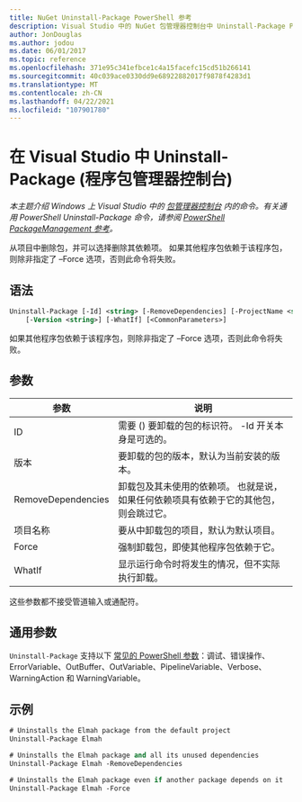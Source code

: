 ```yaml
---
title: NuGet Uninstall-Package PowerShell 参考
description: Visual Studio 中的 NuGet 包管理器控制台中 Uninstall-Package PowerShell 命令参考。
author: JonDouglas
ms.author: jodou
ms.date: 06/01/2017
ms.topic: reference
ms.openlocfilehash: 371e95c341efbce1c4a15facefc15cd51b266141
ms.sourcegitcommit: 40c039ace0330dd9e68922882017f9878f4283d1
ms.translationtype: MT
ms.contentlocale: zh-CN
ms.lasthandoff: 04/22/2021
ms.locfileid: "107901780"
---
```

# <a name="uninstall-package-package-manager-console-in-visual-studio"></a>在 Visual Studio 中 Uninstall-Package (程序包管理器控制台) 

*本主题介绍 Windows 上 Visual Studio 中的 [包管理器控制台](../../consume-packages/install-use-packages-powershell.md) 内的命令。有关通用 PowerShell Uninstall-Package 命令，请参阅 [PowerShell PackageManagement 参考](/powershell/module/packagemanagement)。*

从项目中删除包，并可以选择删除其依赖项。 如果其他程序包依赖于该程序包，则除非指定了 –Force 选项，否则此命令将失败。

## <a name="syntax"></a>语法

```ps
Uninstall-Package [-Id] <string> [-RemoveDependencies] [-ProjectName <string>] [-Force]
    [-Version <string>] [-WhatIf] [<CommonParameters>]
```

如果其他程序包依赖于该程序包，则除非指定了 –Force 选项，否则此命令将失败。

## <a name="parameters"></a>参数

| 参数 | 说明 |
| --- | --- |
| ID | 需要 () 要卸载的包的标识符。 -Id 开关本身是可选的。 |
| 版本 | 要卸载的包的版本，默认为当前安装的版本。 |
| RemoveDependencies | 卸载包及其未使用的依赖项。 也就是说，如果任何依赖项具有依赖于它的其他包，则会跳过它。 |
| 项目名称 | 要从中卸载包的项目，默认为默认项目。 |
| Force | 强制卸载包，即使其他程序包依赖于它。 |
| WhatIf | 显示运行命令时将发生的情况，但不实际执行卸载。 |

这些参数都不接受管道输入或通配符。

## <a name="common-parameters"></a>通用参数

`Uninstall-Package` 支持以下 [常见的 PowerShell 参数](/powershell/module/microsoft.powershell.core/about/about_commonparameters)：调试、错误操作、ErrorVariable、OutBuffer、OutVariable、PipelineVariable、Verbose、WarningAction 和 WarningVariable。

## <a name="examples"></a>示例

```ps
# Uninstalls the Elmah package from the default project
Uninstall-Package Elmah

# Uninstalls the Elmah package and all its unused dependencies
Uninstall-Package Elmah -RemoveDependencies 

# Uninstalls the Elmah package even if another package depends on it
Uninstall-Package Elmah -Force
```